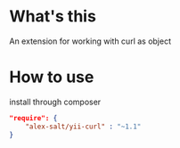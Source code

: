 # What's this
An extension for working with curl as object
# How to use
install through composer
```json
"require": {
    "alex-salt/yii-curl" : "~1.1"
}
```
